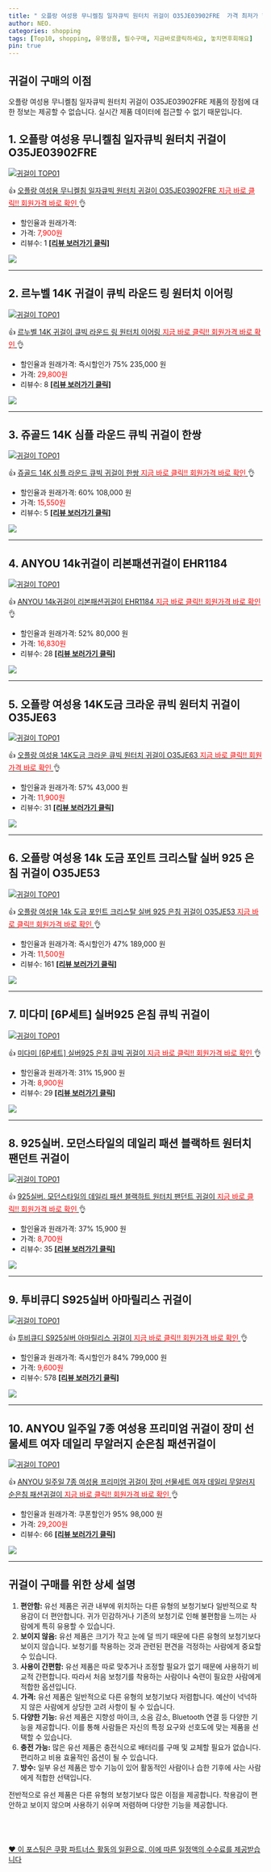 ```yaml
---
title: " 오플랑 여성용 무니켈침 일자큐빅 원터치 귀걸이 O35JE03902FRE  가격 최저가 할인가 귀걸이 최저가 추천 제품 비교"
author: NEO.
categories: shopping
tags: [Top10, shopping, 유행상품, 필수구매, 지금바로클릭하세요, 놓치면후회해요]
pin: true
---
```

## 귀걸이 구매의 이점
오플랑 여성용 무니켈침 일자큐빅 원터치 귀걸이 O35JE03902FRE 제품의 장점에 대한 정보는 제공할 수 없습니다. 실시간 제품 데이터에 접근할 수 없기 때문입니다.

   

## 1.  오플랑 여성용 무니켈침 일자큐빅 원터치 귀걸이 O35JE03902FRE 

[![귀걸이 TOP01](https://thumbnail6.coupangcdn.com/thumbnails/remote/490x490ex/image/rs_quotation_api/vxdi9bmm/18701b25b92f4620ad4f726e0528d65e.jpg)](https://link.coupang.com/re/AFFSDP?lptag=AF3617701&subid=GithubCoopas&pageKey=7402530101&traceid=V0-153&itemId=19163160343&vendorItemId=86281658262)


👍 [ 오플랑 여성용 무니켈침 일자큐빅 원터치 귀걸이 O35JE03902FRE  <font color=red> 지금 바로 클릭!! 회원가격 바로 확인 </font> ](https://link.coupang.com/re/AFFSDP?lptag=AF3617701&subid=GithubCoopas&pageKey=7402530101&traceid=V0-153&itemId=19163160343&vendorItemId=86281658262) 👌 


- 할인율과 원래가격: 
- 가격: <span style='color:red'>7,900원</span>
- 리뷰수: 1  [**[리뷰 보러가기 클릭]**](https://link.coupang.com/re/AFFSDP?lptag=AF3617701&subid=GithubCoopas&pageKey=7402530101&traceid=V0-153&itemId=19163160343&vendorItemId=86281658262)

[![](/discount_price.png)](https://link.coupang.com/re/AFFSDP?lptag=AF3617701&subid=GithubCoopas&pageKey=7402530101&traceid=V0-153&itemId=19163160343&vendorItemId=86281658262)

---


   

## 2.  르누벨 14K 귀걸이 큐빅 라운드 링 원터치 이어링 

[![귀걸이 TOP01](https://thumbnail7.coupangcdn.com/thumbnails/remote/490x490ex/image/vendor_inventory/b83c/c72cd6a707052e24bfc7211e19f2be3dcf0a0c8ba592e54d0de00dec686b.jpg)](https://link.coupang.com/re/AFFSDP?lptag=AF3617701&subid=GithubCoopas&pageKey=6758738616&traceid=V0-153&itemId=15832774487&vendorItemId=87329842303)


👍 [ 르누벨 14K 귀걸이 큐빅 라운드 링 원터치 이어링  <font color=red> 지금 바로 클릭!! 회원가격 바로 확인 </font> ](https://link.coupang.com/re/AFFSDP?lptag=AF3617701&subid=GithubCoopas&pageKey=6758738616&traceid=V0-153&itemId=15832774487&vendorItemId=87329842303) 👌 


- 할인율과 원래가격: 즉시할인가 75%  235,000   원
- 가격: <span style='color:red'>29,800원</span>
- 리뷰수: 8  [**[리뷰 보러가기 클릭]**](https://link.coupang.com/re/AFFSDP?lptag=AF3617701&subid=GithubCoopas&pageKey=6758738616&traceid=V0-153&itemId=15832774487&vendorItemId=87329842303)

[![](/discount_price.png)](https://link.coupang.com/re/AFFSDP?lptag=AF3617701&subid=GithubCoopas&pageKey=6758738616&traceid=V0-153&itemId=15832774487&vendorItemId=87329842303)

---


   

## 3.  쥬골드 14K 심플 라운드 큐빅 귀걸이 한쌍 

[![귀걸이 TOP01](https://thumbnail6.coupangcdn.com/thumbnails/remote/490x490ex/image/vendor_inventory/342f/8de60a90e1750aaf5539d5535bfccbe8662398a59e2cdd63093b88cb53a4.jpg)](https://link.coupang.com/re/AFFSDP?lptag=AF3617701&subid=GithubCoopas&pageKey=7250974588&traceid=V0-153&itemId=18445034506&vendorItemId=85586014558)


👍 [ 쥬골드 14K 심플 라운드 큐빅 귀걸이 한쌍  <font color=red> 지금 바로 클릭!! 회원가격 바로 확인 </font> ](https://link.coupang.com/re/AFFSDP?lptag=AF3617701&subid=GithubCoopas&pageKey=7250974588&traceid=V0-153&itemId=18445034506&vendorItemId=85586014558) 👌 


- 할인율과 원래가격: 60%  108,000   원
- 가격: <span style='color:red'>15,550원</span>
- 리뷰수: 5  [**[리뷰 보러가기 클릭]**](https://link.coupang.com/re/AFFSDP?lptag=AF3617701&subid=GithubCoopas&pageKey=7250974588&traceid=V0-153&itemId=18445034506&vendorItemId=85586014558)

[![](/discount_price.png)](https://link.coupang.com/re/AFFSDP?lptag=AF3617701&subid=GithubCoopas&pageKey=7250974588&traceid=V0-153&itemId=18445034506&vendorItemId=85586014558)

---


   

## 4.  ANYOU 14k귀걸이 리본패션귀걸이 EHR1184 

[![귀걸이 TOP01](https://thumbnail10.coupangcdn.com/thumbnails/remote/490x490ex/image/vendor_inventory/ca79/5e5e2a7c5a216b89d0debe61111c61972d70d9e57e168b11131dd5e27087.jpg)](https://link.coupang.com/re/AFFSDP?lptag=AF3617701&subid=GithubCoopas&pageKey=7420364610&traceid=V0-153&itemId=19247263569&vendorItemId=86927058708)


👍 [ ANYOU 14k귀걸이 리본패션귀걸이 EHR1184  <font color=red> 지금 바로 클릭!! 회원가격 바로 확인 </font> ](https://link.coupang.com/re/AFFSDP?lptag=AF3617701&subid=GithubCoopas&pageKey=7420364610&traceid=V0-153&itemId=19247263569&vendorItemId=86927058708) 👌 


- 할인율과 원래가격: 52%  80,000   원
- 가격: <span style='color:red'>16,830원</span>
- 리뷰수: 28  [**[리뷰 보러가기 클릭]**](https://link.coupang.com/re/AFFSDP?lptag=AF3617701&subid=GithubCoopas&pageKey=7420364610&traceid=V0-153&itemId=19247263569&vendorItemId=86927058708)

[![](/discount_price.png)](https://link.coupang.com/re/AFFSDP?lptag=AF3617701&subid=GithubCoopas&pageKey=7420364610&traceid=V0-153&itemId=19247263569&vendorItemId=86927058708)

---


   

## 5.  오플랑 여성용 14K도금 크라운 큐빅 원터치 귀걸이 O35JE63 

[![귀걸이 TOP01](https://thumbnail8.coupangcdn.com/thumbnails/remote/490x490ex/image/rs_quotation_api/bo4pijhc/3e232b2160084d66946af520f485f2df.jpg)](https://link.coupang.com/re/AFFSDP?lptag=AF3617701&subid=GithubCoopas&pageKey=7538919638&traceid=V0-153&itemId=19813187541&vendorItemId=86915286254)


👍 [ 오플랑 여성용 14K도금 크라운 큐빅 원터치 귀걸이 O35JE63  <font color=red> 지금 바로 클릭!! 회원가격 바로 확인 </font> ](https://link.coupang.com/re/AFFSDP?lptag=AF3617701&subid=GithubCoopas&pageKey=7538919638&traceid=V0-153&itemId=19813187541&vendorItemId=86915286254) 👌 


- 할인율과 원래가격: 57%  43,000   원
- 가격: <span style='color:red'>11,900원</span>
- 리뷰수: 31  [**[리뷰 보러가기 클릭]**](https://link.coupang.com/re/AFFSDP?lptag=AF3617701&subid=GithubCoopas&pageKey=7538919638&traceid=V0-153&itemId=19813187541&vendorItemId=86915286254)

[![](/discount_price.png)](https://link.coupang.com/re/AFFSDP?lptag=AF3617701&subid=GithubCoopas&pageKey=7538919638&traceid=V0-153&itemId=19813187541&vendorItemId=86915286254)

---


   

## 6.  오플랑 여성용 14k 도금 포인트 크리스탈 실버 925 은침 귀걸이 O35JE53 

[![귀걸이 TOP01](https://thumbnail6.coupangcdn.com/thumbnails/remote/490x490ex/image/rs_quotation_api/pcmkwz9q/8d9bbf563ed54a7aa9c0b1836726cf7d.jpg)](https://link.coupang.com/re/AFFSDP?lptag=AF3617701&subid=GithubCoopas&pageKey=7480800179&traceid=V0-153&itemId=19540169597&vendorItemId=86648469608)


👍 [ 오플랑 여성용 14k 도금 포인트 크리스탈 실버 925 은침 귀걸이 O35JE53  <font color=red> 지금 바로 클릭!! 회원가격 바로 확인 </font> ](https://link.coupang.com/re/AFFSDP?lptag=AF3617701&subid=GithubCoopas&pageKey=7480800179&traceid=V0-153&itemId=19540169597&vendorItemId=86648469608) 👌 


- 할인율과 원래가격: 즉시할인가 47%  189,000   원
- 가격: <span style='color:red'>11,500원</span>
- 리뷰수: 161  [**[리뷰 보러가기 클릭]**](https://link.coupang.com/re/AFFSDP?lptag=AF3617701&subid=GithubCoopas&pageKey=7480800179&traceid=V0-153&itemId=19540169597&vendorItemId=86648469608)

[![](/discount_price.png)](https://link.coupang.com/re/AFFSDP?lptag=AF3617701&subid=GithubCoopas&pageKey=7480800179&traceid=V0-153&itemId=19540169597&vendorItemId=86648469608)

---


   

## 7.  미다미 [6P세트] 실버925 은침 큐빅 귀걸이 

[![귀걸이 TOP01](https://thumbnail7.coupangcdn.com/thumbnails/remote/490x490ex/image/vendor_inventory/43f1/c0441d70709600fbea35d9d4d8c92f1e3de6a064ae8e8f24ef2f394d58c5.jpg)](https://link.coupang.com/re/AFFSDP?lptag=AF3617701&subid=GithubCoopas&pageKey=7278766133&traceid=V0-153&itemId=18579034204&vendorItemId=85715746457)


👍 [ 미다미 [6P세트] 실버925 은침 큐빅 귀걸이  <font color=red> 지금 바로 클릭!! 회원가격 바로 확인 </font> ](https://link.coupang.com/re/AFFSDP?lptag=AF3617701&subid=GithubCoopas&pageKey=7278766133&traceid=V0-153&itemId=18579034204&vendorItemId=85715746457) 👌 


- 할인율과 원래가격: 31%  15,900   원
- 가격: <span style='color:red'>8,900원</span>
- 리뷰수: 29  [**[리뷰 보러가기 클릭]**](https://link.coupang.com/re/AFFSDP?lptag=AF3617701&subid=GithubCoopas&pageKey=7278766133&traceid=V0-153&itemId=18579034204&vendorItemId=85715746457)

[![](/discount_price.png)](https://link.coupang.com/re/AFFSDP?lptag=AF3617701&subid=GithubCoopas&pageKey=7278766133&traceid=V0-153&itemId=18579034204&vendorItemId=85715746457)

---


   

## 8.  925실버. 모던스타일의 데일리 패션 블랙하트 원터치 팬던트 귀걸이 

[![귀걸이 TOP01](https://thumbnail7.coupangcdn.com/thumbnails/remote/490x490ex/image/vendor_inventory/d230/8c60f8079b6f92580d468c74ed0e57cf69866251bd7e53a63ecbc6fe37f7.jpg)](https://link.coupang.com/re/AFFSDP?lptag=AF3617701&subid=GithubCoopas&pageKey=7675026611&traceid=V0-153&itemId=20484595598&vendorItemId=87563479495)


👍 [ 925실버. 모던스타일의 데일리 패션 블랙하트 원터치 팬던트 귀걸이  <font color=red> 지금 바로 클릭!! 회원가격 바로 확인 </font> ](https://link.coupang.com/re/AFFSDP?lptag=AF3617701&subid=GithubCoopas&pageKey=7675026611&traceid=V0-153&itemId=20484595598&vendorItemId=87563479495) 👌 


- 할인율과 원래가격: 37%  15,900   원
- 가격: <span style='color:red'>8,700원</span>
- 리뷰수: 35  [**[리뷰 보러가기 클릭]**](https://link.coupang.com/re/AFFSDP?lptag=AF3617701&subid=GithubCoopas&pageKey=7675026611&traceid=V0-153&itemId=20484595598&vendorItemId=87563479495)

[![](/discount_price.png)](https://link.coupang.com/re/AFFSDP?lptag=AF3617701&subid=GithubCoopas&pageKey=7675026611&traceid=V0-153&itemId=20484595598&vendorItemId=87563479495)

---


   

## 9.  투비큐디 S925실버 아마릴리스 귀걸이 

[![귀걸이 TOP01](https://thumbnail8.coupangcdn.com/thumbnails/remote/490x490ex/image/vendor_inventory/3ec5/b9c785d8b752cee8c3376cb15b9a14a9a4bac1127eff05d37f7b2f9425cc.jpg)](https://link.coupang.com/re/AFFSDP?lptag=AF3617701&subid=GithubCoopas&pageKey=5428001697&traceid=V0-153&itemId=8218193106&vendorItemId=75491325452)


👍 [ 투비큐디 S925실버 아마릴리스 귀걸이  <font color=red> 지금 바로 클릭!! 회원가격 바로 확인 </font> ](https://link.coupang.com/re/AFFSDP?lptag=AF3617701&subid=GithubCoopas&pageKey=5428001697&traceid=V0-153&itemId=8218193106&vendorItemId=75491325452) 👌 


- 할인율과 원래가격: 즉시할인가 84%  799,000   원
- 가격: <span style='color:red'>9,600원</span>
- 리뷰수: 578  [**[리뷰 보러가기 클릭]**](https://link.coupang.com/re/AFFSDP?lptag=AF3617701&subid=GithubCoopas&pageKey=5428001697&traceid=V0-153&itemId=8218193106&vendorItemId=75491325452)

[![](/discount_price.png)](https://link.coupang.com/re/AFFSDP?lptag=AF3617701&subid=GithubCoopas&pageKey=5428001697&traceid=V0-153&itemId=8218193106&vendorItemId=75491325452)

---


   

## 10.  ANYOU 일주일 7종 여성용 프리미엄 귀걸이 장미 선물세트 여자 데일리 무알러지 순은침 패션귀걸이 

[![귀걸이 TOP01](https://thumbnail6.coupangcdn.com/thumbnails/remote/490x490ex/image/vendor_inventory/28e9/022d570c2def3d8ec031c0f12eb65f9355680b09c162081151bf675d6ec3.jpg)](https://link.coupang.com/re/AFFSDP?lptag=AF3617701&subid=GithubCoopas&pageKey=7095313991&traceid=V0-153&itemId=17693624924&vendorItemId=87247252042)


👍 [ ANYOU 일주일 7종 여성용 프리미엄 귀걸이 장미 선물세트 여자 데일리 무알러지 순은침 패션귀걸이  <font color=red> 지금 바로 클릭!! 회원가격 바로 확인 </font> ](https://link.coupang.com/re/AFFSDP?lptag=AF3617701&subid=GithubCoopas&pageKey=7095313991&traceid=V0-153&itemId=17693624924&vendorItemId=87247252042) 👌 


- 할인율과 원래가격: 쿠폰할인가 95%  98,000   원
- 가격: <span style='color:red'>29,200원</span>
- 리뷰수: 66  [**[리뷰 보러가기 클릭]**](https://link.coupang.com/re/AFFSDP?lptag=AF3617701&subid=GithubCoopas&pageKey=7095313991&traceid=V0-153&itemId=17693624924&vendorItemId=87247252042)

[![](/discount_price.png)](https://link.coupang.com/re/AFFSDP?lptag=AF3617701&subid=GithubCoopas&pageKey=7095313991&traceid=V0-153&itemId=17693624924&vendorItemId=87247252042)

---
## 귀걸이 구매를 위한 상세 설명
1. **편안함:** 유선 제품은 귀관 내부에 위치하는 다른 유형의 보청기보다 일반적으로 착용감이 더 편안합니다. 귀가 민감하거나 기존의 보청기로 인해 불편함을 느끼는 사람에게 특히 유용할 수 있습니다.
2. **보이지 않음:** 유선 제품은 크기가 작고 눈에 덜 띄기 때문에 다른 유형의 보청기보다 보이지 않습니다. 보청기를 착용하는 것과 관련된 편견을 걱정하는 사람에게 중요할 수 있습니다.
3. **사용이 간편함:** 유선 제품은 따로 맞추거나 조정할 필요가 없기 때문에 사용하기 비교적 간편합니다. 따라서 처음 보청기를 착용하는 사람이나 숙련이 필요한 사람에게 적합한 옵션입니다.
4. **가격:** 유선 제품은 일반적으로 다른 유형의 보청기보다 저렴합니다. 예산이 넉넉하지 않은 사람에게 상당한 고려 사항이 될 수 있습니다.
5. **다양한 기능:** 유선 제품은 지향성 마이크, 소음 감소, Bluetooth 연결 등 다양한 기능을 제공합니다. 이를 통해 사람들은 자신의 특정 요구와 선호도에 맞는 제품을 선택할 수 있습니다.
6. **충전 가능:** 많은 유선 제품은 충전식으로 배터리를 구매 및 교체할 필요가 없습니다. 편리하고 비용 효율적인 옵션이 될 수 있습니다.
7. **방수:** 일부 유선 제품은 방수 기능이 있어 활동적인 사람이나 습한 기후에 사는 사람에게 적합한 선택입니다.

전반적으로 유선 제품은 다른 유형의 보청기보다 많은 이점을 제공합니다. 착용감이 편안하고 보이지 않으며 사용하기 쉬우며 저렴하며 다양한 기능을 제공합니다.<br><br><br><br><br> [ ❤  이 포스팅은 쿠팡 파트너스 활동의 일환으로, 이에 따른 일정액의 수수료를 제공받습니다](https://link.coupang.com/a/bcEFyh)